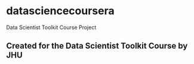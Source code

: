 datasciencecoursera
===================

Data Scientist Toolkit Course Project

## Created for the Data Scientist Toolkit Course by JHU

